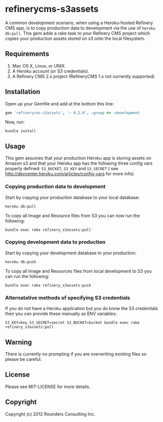 # refinerycms-s3assets

A common development scenario,  when using a Heroku-hosted Refinery CMS app, is to copy production data to development via the use of `heroku db:pull`.
This gem adds a rake task to your Refinery CMS project which copies your production assets stored on s3 onto the local filesystem.

## Requirements

1. Mac OS X, Linux, or UNIX.
2. A Heroku account (or S3 credentials).
3. A Refinery CMS 2.x project (RefineryCMS 1.x not currently supported)

## Installation

Open up your Gemfile and add at the bottom this line:

```ruby
gem 'refinerycms-s3assets', '~ 0.2.0', :group => :development
```

Now, run:

```shell
bundle install
```

## Usage

This gem assumes that your production Heroku app is storing assets on Amazon s3
and that your Heroku app has the following three config vars properly defined:
`S3_BUCKET`, `S3_KEY` and `S3_SECRET` ( see http://devcenter.heroku.com/articles/config-vars for more info).

### Copying production data to development

Start by copying your production database to your local database:

```shell
heroku db:pull
```

To copy all Image and Resource files from S3 you can now run the following:

```shell
bundle exec rake refinery_s3assets:pull
```

### Copying development data to production

Start by copying your development database to your production:

```shell
heroku db:push
```

To copy all Image and Resources files from local development to S3 you can run the following:

```shell
bundle exec rake refinery_s3assets:push
```

### Alternatative methods of specifying S3 credentials

If you do not have a Heroku application but you do know the S3 credentials then you
can provide these manually as ENV variables:

```shell
S3_KEY=key S3_SECRET=secret S3_BUCKET=bucket bundle exec rake refinery_s3assets:pull
```

## Warning

There is currently no prompting if you are overwriting existing files so please be careful.

## License

Please see MIT-LICENSE for more details.

## Copyright

Copyright (c) 2012 Rounders Consulting Inc.
